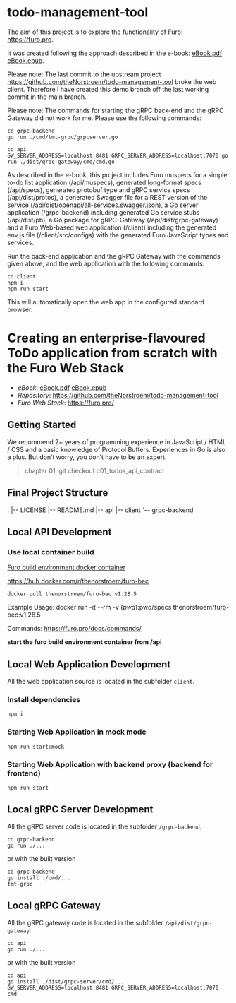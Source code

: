 # todo-management-tool

The aim of this project is to explore the functionality of Furo: https://furo.pro.

It was created following the approach described in the e-book: [eBook.pdf](./eBook.pdf) [eBook.epub](./eBook.epub).

Please note: The last commit to the upstream project https://github.com/theNorstroem/todo-management-tool broke the web client. Therefore I have created this demo branch off the last working commit in the main branch.

Please note: The commands for starting the gRPC back-end and the gRPC Gateway did not work for me. Please use the following commands:

```
cd grpc-backend
go run ./cmd/tmt-grpc/grpcserver.go
```

```
cd api
GW_SERVER_ADDRESS=localhost:8481 GRPC_SERVER_ADDRESS=localhost:7070 go run ./dist/grpc-gateway/cmd/cmd.go
```

As described in the e-book, this project includes Furo muspecs for a simple to-do list application (/api/muspecs), generated long-format specs (/api/specs), generated protobuf type and gRPC service specs (/api/dist/protos), a generated Swagger file for a REST version of the service (/api/dist/openapi/all-services.swagger.json), a Go server application (/grpc-backend) including generated Go service stubs (/api/dist/pb), a Go package for gRPC-Gateway (/api/dist/grpc-gateway) and a Furo Web-based web application (/client) including the generated env.js file (/client/src/configs) with the generated Furo JavaScript types and services.

Run the back-end application and the gRPC Gateway with the commands given above, and the web application with the following commands:

```
cd client
npm i
npm run start
```

This will automatically open the web app in the configured standard browser.

# Creating an enterprise-flavoured ToDo application from scratch with the Furo Web Stack

- _eBook_: [eBook.pdf](./eBook.pdf) [eBook.epub](./eBook.epub)
- _Repository_: https://github.com/theNorstroem/todo-management-tool
- _Furo Web Stack_: https://furo.pro/

## Getting Started
We recommend 2+ years of programming experience in JavaScript / HTML / CSS and a basic knowledge of Protocol Buffers. Experiences in Go is also a plus. But don’t worry, you don’t have to be an expert.

> chapter 01: git checkout c01_todos_api_contract
 
## Final Project Structure
.
|-- LICENSE
|-- README.md
|-- api
|-- client
`-- grpc-backend

## Local API Development

### Use local container build
[Furo build environment docker container](https://github.com/theNorstroem/furoBEC)

https://hub.docker.com/r/thenorstroem/furo-bec

```shell script
docker pull thenorstroem/furo-bec:v1.28.5
```

Example Usage: docker run -it --rm -v $(pwd):$pwd/specs thenorstroem/furo-bec:v1.28.5

Commands: https://furo.pro/docs/commands/

**start the furo build environment container from /api**

## Local Web Application Development
All the web application source is located in the subfolder `client`.

### Install dependencies
```
npm i
```

### Starting Web Application in mock mode
```
npm run start:mock
```

### Starting Web Application with backend proxy (backend for frontend)
```
npm run start
```

## Local gRPC Server Development
All the gRPC server code is located in the subfolder `/grpc-backend`.

```
cd grpc-backend
go run ./...
```

or with the built version
```
cd grpc-backend
go install ./cmd/...
tmt-grpc
```

## Local gRPC Gateway
All the gRPC gateway code is located in the subfolder `/api/dist/grpc-gateway`.

```
cd api
go run ./...
```

or with the built version
```
cd api
go install ./dist/grpc-server/cmd/...
GW_SERVER_ADDRESS=localhost:8481 GRPC_SERVER_ADDRESS=localhost:7070 cmd

```

